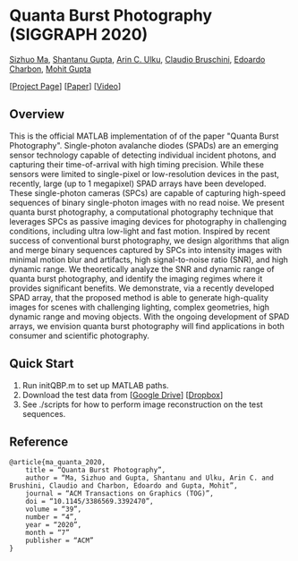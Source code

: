 # Quanta Burst Photography (SIGGRAPH 2020)

[Sizhuo Ma](https://sizhuoma.netlify.app/), [Shantanu Gupta](https://pages.cs.wisc.edu/~sgupta/), [Arin C. Ulku](https://scholar.google.com/citations?user=ngw0frAAAAAJ), [Claudio Bruschini](https://people.epfl.ch/claudio.bruschini/), [Edoardo Charbon](https://people.epfl.ch/edoardo.charbon), [Mohit Gupta](https://wisionlab.com/people/mohit-gupta/)

[[Project Page](https://wisionlab.com/project/quanta-burst-photography/)] [[Paper](https://wisionlab.com/wp-content/uploads/2020/06/quanta_burst_photography_wision.pdf)] [[Video](https://youtu.be/Mk9XGiND0xE)]

## Overview
This is the official MATLAB implementation of of the paper "Quanta Burst Photography". Single-photon avalanche diodes (SPADs) are an emerging sensor technology capable of detecting individual incident photons, and capturing their time-of-arrival with high timing precision. While these sensors were limited to single-pixel or low-resolution devices in the past, recently, large (up to 1 megapixel) SPAD arrays have been developed. These single-photon cameras (SPCs) are capable of capturing high-speed sequences of binary single-photon images with no read noise. We present quanta burst photography, a computational photography technique that leverages SPCs as passive imaging devices for photography in challenging conditions, including ultra low-light and fast motion. Inspired by recent success of conventional burst photography, we design algorithms that align and merge binary sequences captured by SPCs into intensity images with minimal motion blur and artifacts, high signal-to-noise ratio (SNR), and high dynamic range. We theoretically analyze the SNR and dynamic range of quanta burst photography, and identify the imaging regimes where it provides significant benefits. We demonstrate, via a recently developed SPAD array, that the proposed method is able to generate high-quality images for scenes with challenging lighting, complex geometries, high dynamic range and moving objects. With the ongoing development of SPAD arrays, we envision quanta burst photography will find applications in both consumer and scientific photography.

## Quick Start
1. Run initQBP.m to set up MATLAB paths.
2. Download the test data from [[Google Drive](https://drive.google.com/drive/folders/1SfCtAbMyUWFPkcTjift2LiU8jWqsIeLe?usp=sharing)] [[Dropbox](https://www.dropbox.com/scl/fo/xwp4uu30v5ub2dai6wz1m/h?rlkey=6vh2e3l8zun77k9iawiuwvycp&dl=0)]
2. See ./scripts for how to perform image reconstruction on the test sequences.

## Reference
```
@article{ma_quanta_2020,
    title = “Quanta Burst Photography”,
    author = “Ma, Sizhuo and Gupta, Shantanu and Ulku, Arin C. and Brushini, Claudio and Charbon, Edoardo and Gupta, Mohit”,
    journal = “ACM Transactions on Graphics (TOG)”,
    doi = “10.1145/3386569.3392470”,
    volume = “39”,
    number = “4”,
    year = “2020”,
    month = “7”
    publisher = “ACM”
}
```